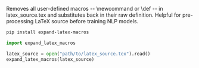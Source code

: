 Removes all user-defined macros -- \newcommand or \def -- in latex_source.tex and substitutes back in their raw definition. Helpful for pre-processing LaTeX source before training NLP models.

```bash
pip install expand-latex-macros
```

```python
import expand_latex_macros

latex_source = open("path/to/latex_source.tex").read()
expand_latex_macros(latex_source)
```

